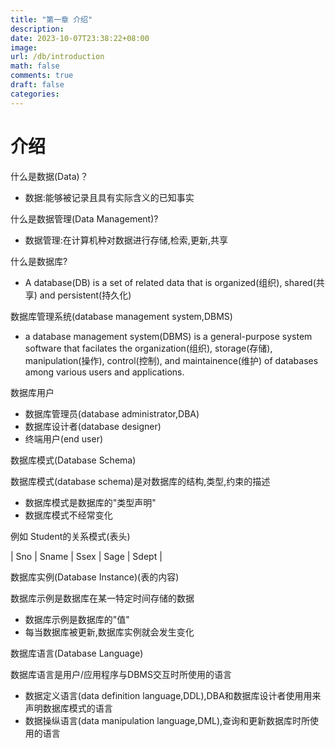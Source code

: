 ```yaml
---
title: "第一章 介绍"
description: 
date: 2023-10-07T23:38:22+08:00
image:
url: /db/introduction
math: false
comments: true
draft: false
categories:
---
```


# 介绍

什么是数据(Data)？
- 数据:能够被记录且具有实际含义的已知事实

什么是数据管理(Data Management)?
- 数据管理:在计算机种对数据进行存储,检索,更新,共享

什么是数据库?

- A database(DB) is a set of related data that is organized(组织), shared(共享) and persistent(持久化)

数据库管理系统(database management system,DBMS)

- a database management system(DBMS) is a general-purpose system software that facilates the organization(组织), storage(存储), manipulation(操作), control(控制), and maintainence(维护) of databases among various users and applications.

数据库用户
- 数据库管理员(database administrator,DBA)
- 数据库设计者(database designer)
- 终端用户(end user)

数据库模式(Database Schema)

数据库模式(database schema)是对数据库的结构,类型,约束的描述
- 数据库模式是数据库的"类型声明"
- 数据库模式不经常变化

例如 Student的关系模式(表头)

| Sno | Sname | Ssex | Sage | Sdept |

数据库实例(Database Instance)(表的内容)

数据库示例是数据库在某一特定时间存储的数据
- 数据库示例是数据库的"值"
- 每当数据库被更新,数据库实例就会发生变化

数据库语言(Database Language)

数据库语言是用户/应用程序与DBMS交互时所使用的语言
- 数据定义语言(data definition language,DDL),DBA和数据库设计者使用用来声明数据库模式的语言
- 数据操纵语言(data manipulation language,DML),查询和更新数据库时所使用的语言